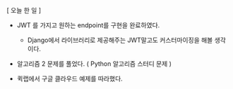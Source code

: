 \[ 오늘 한 일 \]


- JWT 를 가지고 원하는 endpoint를 구현을 완료하였다.
	- Django에서 라이브러리로 제공해주는 JWT말고도 커스터마이징을 해볼 생각이다.

- 알고리즘 2 문제를 풀었다. ( Python 알고리즘 스터디 문제 )

- 퀵랩에서 구글 클라우드 예제를 따라했다.
